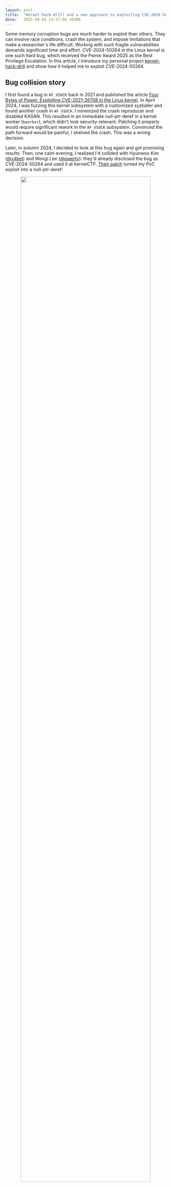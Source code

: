```yaml
---
layout: post
title:  "Kernel-hack-drill and a new approach to exploiting CVE-2024-50264 in the Linux kernel"
date:   2025-09-02 13:37:00 +0300
---
```


Some memory corruption bugs are much harder to exploit than others. They can involve race conditions, crash the system, and impose limitations that make a researcher's life difficult. Working with such fragile vulnerabilities demands significant time and effort. CVE-2024-50264 in the Linux kernel is one such hard bug, which received the Pwnie Award 2025 as the Best Privilege Escalation. In this article, I introduce my personal project [kernel-hack-drill](https://github.com/a13xp0p0v/kernel-hack-drill) and show how it helped me to exploit CVE-2024-50264.

## Bug collision story

I first found a bug in `AF_VSOCK` back in 2021 and published the article [Four Bytes of Power: Exploiting CVE-2021-26708 in the Linux kernel](https://a13xp0p0v.github.io/2021/02/09/CVE-2021-26708.html). In April 2024, I was fuzzing this kernel subsystem with a customized syzkaller and found another crash in `AF_VSOCK`. I minimized the crash reproducer and disabled KASAN. This resulted in an immediate null-ptr-deref in a kernel worker (`kworker`), which didn't look security-relevant. Patching it properly would require significant rework in the `AF_VSOCK` subsystem. Convinced the path forward would be painful, I shelved the crash. This was a wrong decision.

Later, in autumn 2024, I decided to look at this bug again and got promising results. Then, one calm evening, I realized I'd collided with Hyunwoo Kim ([@v4bel](https://x.com/v4bel)) and Wongi Lee ([@qwerty](https://x.com/_qwerty_po)): they'd already disclosed the bug as CVE-2024-50264 and used it at kernelCTF. [Their patch](https://git.kernel.org/pub/scm/linux/kernel/git/torvalds/linux.git/commit/net/vmw_vsock?id=6ca575374dd9a507cdd16dfa0e78c2e9e20bd05f) turned my PoC exploit into a null-ptr-deref:

<center><img src="/img/vsock_patch.png" width="90%"></center><br>

Anyone who has dealt with a bug collision can imagine what I felt. I was wondering whether to keep digging into this vulnerability or just give it up.

<center><img src="/img/Vityaz.jpg" width="80%"><br>Viktor Vasnetsov: Vityaz at the Crossroads (1882)</center><br>

The [exploit strategy](https://github.com/google/security-research/pull/145/files) by @v4bel and @qwerty looked very complicated. I had other ideas, so I decided to continue my research. I chose Ubuntu Server 24.04 with a fresh OEM/HWE kernel (v6.11) as the target for my PoC exploit.

## CVE-2024-50264 analysis

The vulnerability [CVE-2024-50264](https://nvd.nist.gov/vuln/detail/CVE-2024-50264) was introduced in August 2016 by commit [06a8fc78367d](https://git.kernel.org/pub/scm/linux/kernel/git/torvalds/linux.git/commit/net/vmw_vsock?id=06a8fc78367d070720af960dcecec917d3ae5f3b) in Linux v4.8. It is a race condition in `AF_VSOCK` sockets that happens between the `connect()` system call and a POSIX signal, resulting in a use-after-free (UAF). An unprivileged user can trigger this bug without user namespaces, which makes it more dangerous.

The kernel uses a freed `virtio_vsock_sock` object. Its size is 80 bytes, which is suitable for the `kmalloc-96` slab cache. The memory corruption is a UAF write executed by a kernel worker.

However, this vulnerability also brings a bunch of nasty limitations for exploitation. I can say that **it's the worst bug to exploit I've ever seen**. The Pwnie Award is well-deserved. I'll outline those constraints shortly.

## Reproducing the bug using an "immortal signal"

First, an attacker should create a listening virtual socket (server vsock):
```c
#define UAF_PORT 0x2712

int ret = -1;
int vsock1 = 0;
struct sockaddr_vm addr = {
	.svm_family = AF_VSOCK,
	.svm_port = UAF_PORT,
	.svm_cid = VMADDR_CID_LOCAL
};

vsock1 = socket(AF_VSOCK, SOCK_STREAM, 0);
if (vsock1 < 0)
	err_exit("[-] creating vsock");

ret = bind(vsock1, (struct sockaddr *)&addr, sizeof(struct sockaddr_vm));
if (ret != 0)
	err_exit("[-] binding vsock");

ret = listen(vsock1, 0); /* backlog = 0 */
if (ret != 0)
	err_exit("[-] listening vsock");
```

Then the attacker should try to open a connection from a client vsock:
```c
int vsock2 = 0;

vsock2 = socket(AF_VSOCK, SOCK_STREAM, 0);
if (vsock2 < 0)
	err_exit("[-] creating vsock");

ret = connect(vsock2, (struct sockaddr *)&addr, sizeof(struct sockaddr_vm));
```

To trigger the bug, the attacker should interrupt this `connect()` system call with a POSIX signal. @v4bel & @qwerty used `SIGKILL`, but that kills the exploit process. My fuzzer stumbled on a cleaner trick that surprised me:

```c
struct sigevent sev = {};
timer_t race_timer = 0;

sev.sigev_notify = SIGEV_SIGNAL;
sev.sigev_signo = 33;
ret = timer_create(CLOCK_MONOTONIC, &sev, &race_timer);
```

My fuzzer discovered that a timer can fire signal 33 and interrupt `connect()`. Signal 33 is special. The Native POSIX Threads Library (NPTL) keeps it for internal work and the operating system quietly shields applications from it. As `man 7 nptl` explains:

>NPTL makes internal use of the first two real-time signals (signal numbers 32 and 33).
One of these signals is used to support thread cancellation and POSIX timers (see `timer_create(2)`);
the other is used as part of a mechanism that ensures all threads in a process always have
the same UIDs and GIDs, as required by POSIX. These signals cannot be used in applications.

True, these signals cannot be used in applications, but they are perfect for my exploit 😉

<center><img src="/img/secret.jpeg" width="50%"></center><br>

I use `timer_settime()` for `race_timer`, which lets me choose the exact moment signal 33 interrupts `connect()`. Moreover, the signal is invisible to the exploit process and doesn't kill it.

## About memory corruption

The race condition succeeds when a signal interrupts the `connect()` system call while the vulnerable socket is in the `TCP_ESTABLISHED` state. The socket then [drops into](https://elixir.bootlin.com/linux/v6.11.7/source/net/vmw_vsock/af_vsock.c#L1475) the `TCP_CLOSING` state:

```c
if (signal_pending(current)) {
	err = sock_intr_errno(timeout);
	sk->sk_state = sk->sk_state == TCP_ESTABLISHED ? TCP_CLOSING : TCP_CLOSE;
	sock->state = SS_UNCONNECTED;
	vsock_transport_cancel_pkt(vsk);
	vsock_remove_connected(vsk);
	goto out_wait;
}
```

The second attempt to connect the vulnerable vsock to the server vsock using a different `svm_cid` (`VMADDR_CID_HYPERVISOR`) provokes memory corruption.

```c
struct sockaddr_vm addr = {
	.svm_family = AF_VSOCK,
	.svm_port = UAF_PORT,
	.svm_cid = VMADDR_CID_HYPERVISOR
};

/* this connect will schedule the kernel worker performing UAF */
ret = connect(vsock2, (struct sockaddr *)&addr, sizeof(struct sockaddr_vm));
```

Under the hood, the `connect()` system call [executes](https://elixir.bootlin.com/linux/v6.11.7/source/net/vmw_vsock/af_vsock.c#L439) `vsock_assign_transport()`. This function switches the virtual socket to the new `svm_cid` transport and frees the resources tied to the previous vsock transport:
```c
if (vsk->transport) {
	if (vsk->transport == new_transport)
		return 0;

	/* transport->release() must be called with sock lock acquired.
	 * This path can only be taken during vsock_connect(), where we
	 * have already held the sock lock. In the other cases, this
	 * function is called on a new socket which is not assigned to
	 * any transport.
	 */
	vsk->transport->release(vsk);
	vsock_deassign_transport(vsk);
}
```

This procedure [closes](https://elixir.bootlin.com/linux/v6.11.7/source/net/vmw_vsock/virtio_transport_common.c#L1214) the old vsock transport in `virtio_transport_close()` and [frees](https://elixir.bootlin.com/linux/v6.11.7/source/net/vmw_vsock/virtio_transport_common.c#L1085) the `virtio_vsock_sock` object in `virtio_transport_destruct()`. However, due to the erroneous `TCP_CLOSING` state of the socket, `virtio_transport_close()` initiates further communication. To handle that activity, the kernel schedules a `kworker` that eventually calls `virtio_transport_space_update()`, which [operates](https://elixir.bootlin.com/linux/v6.11.7/source/net/vmw_vsock/virtio_transport_common.c#L1434) on the freed structure:

```c
static bool virtio_transport_space_update(struct sock *sk, struct sk_buff *skb)
{
	struct virtio_vsock_hdr *hdr = virtio_vsock_hdr(skb);
	struct vsock_sock *vsk = vsock_sk(sk);
	struct virtio_vsock_sock *vvs = vsk->trans; /* ptr to freed object */
	bool space_available;

	if (!vvs)
		return true;

	spin_lock_bh(&vvs->tx_lock); /* proceed if 4 bytes are zero (UAF write non-zero to lock) */
	vvs->peer_buf_alloc = le32_to_cpu(hdr->buf_alloc); /* UAF write 4 bytes */
	vvs->peer_fwd_cnt = le32_to_cpu(hdr->fwd_cnt); /* UAF write 4 bytes */
	space_available = virtio_transport_has_space(vsk); /* UAF read, not interesting */
	spin_unlock_bh(&vvs->tx_lock); /* UAF write, restore 4 zero bytes */
	return space_available;
}
```

The following diagram shows the layout of the UAF in the vulnerable object:

<center><img src="/img/uaf_write.png"></center><br>

Here in yellow I show the `tx_lock` field that must be zero. Otherwise, the kernel hangs while trying to acquire the spinlock. In red I show the `peer_buf_alloc` and `peer_fwd_cnt` fields that are overwritten after the object is freed. There is no pointer dereference in the freed object.

The value written to `virtio_vsock_sock.peer_buf_alloc` can be controlled from the userspace:

```c
/* Increase the range for the value that we want to write during UAF: */
uaf_val_limit = 0x1lu; /* can't be zero */
setsockopt(vsock1, PF_VSOCK, SO_VM_SOCKETS_BUFFER_MIN_SIZE,
           &uaf_val_limit, sizeof(uaf_val_limit));
uaf_val_limit = 0xfffffffflu;
setsockopt(vsock1, PF_VSOCK, SO_VM_SOCKETS_BUFFER_MAX_SIZE,
           &uaf_val_limit, sizeof(uaf_val_limit));

/* Set the 4-byte value that we want to write during UAF: */
setsockopt(vsock1, PF_VSOCK, SO_VM_SOCKETS_BUFFER_SIZE,
           &uaf_val, sizeof(uaf_val));
```

The field `virtio_vsock_sock.peer_fwd_cnt` tracks how many bytes have been pushed through vsock using `sendmsg()`/`recvmsg()`. It is zero by default (four zero bytes).

## Not so fast. CVE-2024-50264 has limitations

As I mentioned earlier, this vulnerability has a lot of nasty limitations for the exploitation:

1. The vulnerable `virtio_vsock_sock` client object is allocated together with the server object from the same slab cache. That disturbs cross-cache attacks.
2. Reproducing this race condition is very unstable.
3. The UAF write occurs in a kworker a few microseconds after `kfree()`, too quickly for typical cross-cache attacks.
4. A null-ptr-deref in the kworker follows the UAF write. That's why I shelved the bug at first.
5. Even if that kernel oops is avoided, another null-ptr-deref occurs in the kworker after `VSOCK_CLOSE_TIMEOUT` (eight seconds).
6. The kworker hangs in `spin_lock_bh()` if `virtio_vsock_sock.tx_lock` is not zero, as noted above.

I uncovered each obstacle one by one while developing the PoC exploit for CVE-2024-50264. It remains the worst bug to exploit I've ever seen. I guess that's why it received the Pwnie Award 2025 as the Best Privilege Escalation.

<center><img src="/img/mario.jpg" width="80%"></center><br>

## First thoughts on exploit strategy

The exploit strategy by @v4bel and @qwerty was complex:

1. A large-scale BPF JIT spraying that filled a significant portion of physical memory
2. The [SLUBStick technique](https://github.com/IAIK/SLUBStick) from Graz University of Technology, which allowed to:
  - Determine the number of objects in the active slab using a timing side channel
  - Then, place the client and server `virtio_vsock_sock` objects in different slabs, landing one at the end of its slab and the other at the start of the next slab
3. The [Dirty Pagetable](https://web.archive.org/web/20250226150503/https://yanglingxi1993.github.io/dirty_pagetable/dirty_pagetable.html) technique, which allowed to use the UAF object for overwriting a page table entry (PTE)
4. Modifying a PTE to make it possibly point to a BPF JIT region
5. Inserting a privilege-escalation payload into the BPF code
6. Communicating via a socket to execute the privilege-escalation payload.

<center><img src="/img/grumpy12.jpeg" width="80%"></center><br>

I felt I could make the PoC exploit for CVE-2024-50264 much simpler. My first thought was to steer the UAF write into some victim object and build a useful exploit primitive around it.

I decided not to search victim objects inside the `kmalloc-96` slab cache. Ubuntu Server 24.04 ships with `kconfig` options that neutralize naive heap spraying for UAF exploitation:
- `CONFIG_SLAB_BUCKETS=y`, which creates a set of separate slab caches for allocations with user-controlled data
- `CONFIG_RANDOM_KMALLOC_CACHES=y`. Here's a quote from the kernel documentation about it:
  > It is a hardening feature that creates multiple copies of slab caches for normal kmalloc allocation and makes kmalloc randomly pick one based on code address, which makes the attackers more difficult to spray vulnerable memory objects on the heap for the purpose of exploiting memory vulnerabilities.

That's why I decided to perform the cross-cache attack anyway.

The first victim object I decided to try was `struct cred`. Its size is 184 bytes, and the slab allocator puts these objects in chunks of size 192 bytes. That would allow only two possible offsets of the UAF in the victim `cred`, because chunks for the vulnerable `virtio_vsock_sock` have size 96 bytes (half of 192). The diagram below shows how two vulnerable `virtio_vsock_sock` objects overlap the `cred` object. The memory corruption may happen on one of the `virtio_vsock_sock` objects.

<center><img src="/img/uaf_write_cred2.png" width="80%"></center><br>

Unfortunately, `struct cred` reallocated at the place of the freed `virtio_vsock_sock` objects doesn't provide anything useful for the attacker:
- If the UAF happened on the first `virtio_vsock_sock`, the kernel would hang in `spin_lock_bh()`, because `cred` has a non-null `uid` value at the place of `virtio_vsock_sock.tx_lock`.
- If the UAF happened on the second `virtio_vsock_sock`, writing controlled data to `virtio_vsock_sock.peer_buf_alloc` would corrupt the `cred.request_key_auth` pointer. I had no idea how to use it without a prior infoleak.

The `cred` object didn't work for me, so I started to search for the next candidate. My next victim object for the memory corruption was `msg_msg`. I like this object: I first used it for heap spraying in 2021 (you can find the details in the article ["Four Bytes of Power: Exploiting CVE-2021-26708 in the Linux kernel"](https://a13xp0p0v.github.io/2021/02/09/CVE-2021-26708.html)).

It was a novel approach back then. This time, I set out to create something new again.

I chose a 96-byte `msg_msg` because the slab allocator would use chunks of the same size for this `msg_msg` and `virtio_vsock_sock`. That would allow the UAF write to land at a fixed offset in the victim `msg_msg` object. The following diagram shows what happens with the `msg_msg` object allocated at the place of the freed `virtio_vsock_sock`:

<center><img src="/img/uaf_write_msg_msg.png" width="90%"></center><br>

The `msg_msg.m_list.prev` is the kernelspace pointer to the previous object in the linked list. This pointer is zero when `msg_msg` is created (see `CONFIG_INIT_ON_ALLOC_DEFAULT_ON`) and then it is initialized with a non-null value when `msg_msg` [is inserted](https://elixir.bootlin.com/linux/v6.15.5/source/ipc/msg.c#L941) into the message queue. Unfortunately, this non-null pointer is interpreted as `virtio_vsock_sock.tx_lock`. That makes the `virtio_transport_space_update()` function hang while executing `spin_lock_bh()`.

To bypass this restriction, I needed the kernel to initialize `msg_msg.m_list.prev` after the UAF write. I looked for a way to postpone placing `msg_msg` in the message queue and eventually found the solution.

## msg_msg spraying that allows m_list field corruption (novel technique)

1. I filled the message queue almost completely before sending the target `msg_msg`.
  - The message queue size is `MSGMNB=16384` bytes.
  - I sent 2 clogging messages of 8191 bytes each without calling the `msgrcv()` syscall.
  - Only 2 bytes were left in the queue.
  - I used `mtype = 1` for these messages.

2. Then I performed spraying by calling `msgsnd()` for the target `msg_msg` objects.
  - I called the `msgsnd()` syscall in separate pthreads and used `mtype = 2` for these messages to distinguish them from the clogging messages.
  - The kernel allocates target `msg_msg` and then blocks `msgsnd()` in `ipc/msg.c` while it [waits for space](https://elixir.bootlin.com/linux/v6.15.5/source/ipc/msg.c#L900) in the message queue:

    ```c
    	if (msg_fits_inqueue(msq, msgsz))
    		break;
    
    	/* queue full, wait: */
    	if (msgflg & IPC_NOWAIT) {
    		err = -EAGAIN;
    		goto out_unlock0;
    	}
    
    	/* enqueue the sender and prepare to block */
    	ss_add(msq, &s, msgsz);
    
    	if (!ipc_rcu_getref(&msq->q_perm)) {
    		err = -EIDRM;
    		goto out_unlock0;
    	}
    
    	ipc_unlock_object(&msq->q_perm);
    	rcu_read_unlock();
    	schedule();
    ```

    <center><img src="/img/train_msg_msg.jpg" width="80%"></center><br>

3. While the `msgsnd()` syscalls were waiting for space in the message queue, I performed the UAF write corrupting the `m_list`, `m_type`, and `m_ts` fields of one of the target `msg_msg` objects.

4. After the UAF write, I called `msgrcv()` for type 1 clogging messages.

5. Then the blocked `msgsnd()` syscall woke up to add the sprayed `msg_msg` to the queue and [the kernel fixed](https://elixir.bootlin.com/linux/v6.15.5/source/ipc/msg.c#L941) the corrupted `m_list` field:
 ```c
 	if (!pipelined_send(msq, msg, &wake_q)) {
 		/* no one is waiting for this message, enqueue it */
 		list_add_tail(&msg->m_list, &msq->q_messages);
 		msq->q_cbytes += msgsz;
 		msq->q_qnum++;
 		percpu_counter_add_local(&ns->percpu_msg_bytes, msgsz);
 		percpu_counter_add_local(&ns->percpu_msg_hdrs, 1);
 	}
 ```

Cool! This technique is also useful for blind overwriting of `msg_msg` using the out-of-bounds write. No kernel infoleak is needed. The kernel restores the corrupted `m_list` pointers. In my particular case, this approach allowed me to avoid `virtio_transport_space_update()` hanging in `spin_lock_bh()`:

<center><img src="/img/uaf_write_msg_msg2.png" width="90%"></center><br>

To implement the UAF write into an `msg_msg` object, I needed to perform cross-cache attack turning `virtio_vsock_sock` into `msg_msg`. On Ubuntu Server 24.04, the `virtio_vsock_sock` objects live in one of 16 `kmalloc-rnd-?-96` slab caches enabled by `CONFIG_RANDOM_KMALLOC_CACHES`. The `msg_msg` objects live in a dedicated `msg_msg-96` slab cache enabled by `CONFIG_SLAB_BUCKETS`.

To implement the cross-cache attack, I needed to learn how these attacks work on the latest Ubuntu kernel, but testing exploit primitives together with this crazy race condition was really painful. Then, I got an idea:

> If an unstable race condition creates problems, let's use a testing ground for developing the exploit primitives!

## Kernel Hack Drill

Back in 2017, I created a pet project for my students called [kernel-hack-drill](https://github.com/a13xp0p0v/kernel-hack-drill). It provides a testing environment for learning and experimenting with Linux kernel exploits. I remembered it and decided to use `kernel-hack-drill` to develop the exploit primitives for CVE-2024-50264.

`kernel-hack-drill` is an open-source project published under the `GPL-3.0` license. It contains the following parts:
- `drill_mod.c` is a small Linux kernel module that provides the `/proc/drill_act` file as a simple interface to userspace. This module contains vulnerabilities that you can control and experiment with.
- `drill.h` is a header file describing the `drill_mod.ko` interface:
  ```c
  enum drill_act_t {
  	DRILL_ACT_NONE = 0,
  	DRILL_ACT_ALLOC = 1,
  	DRILL_ACT_CALLBACK = 2,
  	DRILL_ACT_SAVE_VAL = 3,
  	DRILL_ACT_FREE = 4,
  	DRILL_ACT_RESET = 5
  };
  
  #define DRILL_ITEM_SIZE 95
  
  struct drill_item_t {
  	unsigned long foobar;
  	void (*callback)(void);
  	char data[]; /* C99 flexible array */
  };
  
  #define DRILL_N 10240
  ```
- `drill_test.c` is a userspace test for `drill_mod.ko` that provides the examples of using `/proc/drill_act`. This test doesn't provoke memory corruptions in `drill_mod.ko` and it passes if `CONFIG_KASAN=y`.
- `README.md` includes a detailed step-by-step setup guide on how to use `kernel-hack-drill` (kudos to the contributors!).

Fun fact: when I chose the name `kernel-hack-drill` for this project, I used the word `drill` to mean `training` or `workout` for Linux kernel security. My friends and students read it differently. They thought I meant something like this:

<center><img src="/img/drill_tux.jpg" width="60%"></center><br>

The `kernel-hack-drill` project is a bit similar to [KRWX](https://github.com/hacktivesec/KRWX), but much simpler. Moreover, it ships with ready-made PoC exploits:
- `drill_uaf_callback.c`: a UAF exploit that invokes a callback inside a freed `drill_item_t` structure. It hijacks control flow and gains LPE.
- `drill_uaf_w_msg_msg.c`: a UAF exploit that writes into a freed `drill_item_t`. It uses a cross-cache attack and overwrites `msg_msg.m_ts` enabling out-of-bounds reading of the kernel memory. I wrote this PoC while working on the bug described in this article.
- `drill_uaf_w_pipe_buffer.c`: a UAF exploit that writes into a freed `drill_item_t`. It performs a cross-cache attack and overwrites `pipe_buffer.flags` to implement the Dirty Pipe technique and gain LPE. This PoC exploit was also developed during my experiments with CVE-2024-50264.

Recent contributions added new variants (kudos to the contributors!):
- `drill_uaf_callback_rop_smep.c`: an improved version of `drill_uaf_callback.c` that adds a ROP chain to bypass SMEP on `x86_64`.
- `drill_uaf_w_pte.c`: a UAF exploit that writes to a freed `drill_item_t`. It performs a cross-allocator attack and overwrites a page table entry (PTE) to implement the Dirty Pagetable technique and gain LPE on `x86_64`.
- `drill_uaf_w_pud.c`: an improved version of `drill_uaf_w_pte.c` that overwrites an entry in Page Directory Pointer Table (PDPT), which is called Page Upper Directory (PUD) in the Linux kernel. That allows to implement the Dirty Pagetable attack via huge pages.

When I revisited `kernel-hack-drill` during my CVE-2024-50264 work, this spare-time project hadn't seen an update in years. But now `kernel-hack-drill` offers a solid set of resources that Linux kernel security researchers can explore.

## Experimenting with cross-cache attack using kernel-hack-drill

My first step was to learn how cross-cache attacks behave on the latest Ubuntu kernel with slab allocator hardening turned on.

I implemented a standard cross-cache attack in `drill_uaf_w_msg_msg.c`. You can see [the full code in the repository](https://github.com/a13xp0p0v/kernel-hack-drill/blob/e3a105cde99912c89c2c1470a29101eb0d9c2d56/drill_uaf_w_msg_msg.c), so I'll sketch the flow here. For background, I highly recommend [Andrey Konovalov](https://xairy.io/about)'s talk [SLUB Internals for Exploit Developers](https://www.youtube.com/watch?v=2hYzxsWeNcE).

To plan the attack, I pulled the needed info from `/sys/kernel/slab`. The slab caches that hold `virtio_vsock_sock` (80 bytes) or `drill_item_t` (95 bytes) each keep 120 slabs in per-CPU partial lists (`cpu_partial=120`) and 42 objects in each slab (`objs_per_slab=42`).

The cross-cache attack algorithm:
1. Allocate `objs_per_slab` objects to create a fresh active slab. Active slab is the slab that will be used by the kernel for the next allocation.
2. Allocate `objs_per_slab * cpu_partial` objects. This creates the `cpu_partial` number of full slabs that will later populate the partial list at step 6.
3. Create a slab that contains the UAF object. Allocate `objs_per_slab` objects and keep a dangling reference to the vulnerable object in that slab.
4. Create a new active slab again: allocate `objs_per_slab` objects. This step is **very important** for keeping the cross-cache attack stable. Otherwise, the slab with the vulnerable object remains active and cannot be reclaimed by the page allocator.
5. Completely free the slab that holds the UAF object. To do that, free `(objs_per_slab * 2 - 1)` of the objects allocated just before the last one. The active slab now contains only the last object, and the slab with the UAF object becomes free and moves to the partial list.
6. Fill up the partial list: free one of each `objs_per_slab` objects in the reserved slabs from step 2. That makes the slab allocator clean up the partial list and move the free slab containing the UAF object to the page allocator.
7. Reclaim the page that contained the UAF object for another slab cache: spray the target `msg_msg` objects. As a result, one `msg_msg` is allocated where the vulnerable object (`drill_item_t` in my case) used to be.
8. Exploit the UAF! Overwrite `msg_msg.m_ts` to read kernel memory out of bounds.

I've seen plenty of publications that cover cross-cache attack, but none of them explain how to debug it. I'll fill that gap.

Let's examine the [attack](https://github.com/a13xp0p0v/kernel-hack-drill/blob/e3a105cde99912c89c2c1470a29101eb0d9c2d56/drill_uaf_w_msg_msg.c) in `drill_uaf_w_msg_msg.c`. To watch it in action and debug it, make the following tweaks in your kernel sources:
```diff
diff --git a/mm/slub.c b/mm/slub.c
index be8b09e09d30..e45f055276d1 100644
--- a/mm/slub.c
+++ b/mm/slub.c
@@ -3180,6 +3180,7 @@ static void __put_partials(struct kmem_cache *s, struct slab *partial_slab)
        while (slab_to_discard) {
                slab = slab_to_discard;
                slab_to_discard = slab_to_discard->next;
+               printk("__put_partials: cache 0x%lx slab 0x%lx\n", (unsigned long)s, (unsigned long)slab);
 
                stat(s, DEACTIVATE_EMPTY);
                discard_slab(s, slab);

diff --git a/ipc/msgutil.c b/ipc/msgutil.c
index c7be0c792647..21af92f531d6 100644
--- a/ipc/msgutil.c
+++ b/ipc/msgutil.c
@@ -64,6 +64,7 @@ static struct msg_msg *alloc_msg(size_t len)
        msg = kmem_buckets_alloc(msg_buckets, sizeof(*msg) + alen, GFP_KERNEL);
        if (msg == NULL)
                return NULL;
+       printk("msg_msg 0x%lx\n", (unsigned long)msg);
 
        msg->next = NULL;
        msg->security = NULL;
```

In `__put_partials()` I print the address of the slab that returns to the page allocator when `discard_slab()` runs. In `alloc_msg()` I print the kernel address of each newly allocated `msg_msg` object.

When the cross-cache attack succeeds, the slab that held `drill_item_t` objects is handed back to the page allocator and then reused for `msg_msg` objects. Running the PoC exploit `drill_uaf_w_msg_msg` makes this visible, as we observe:
- In the kernel log:
  ```
  [   32.719582] drill: kmalloc'ed item 5123 (0xffff88800c960660, size 95)
  ```
- Then in stdout:
  ```
  [+] done, current_n: 5124 (next for allocating)
  [!] obtain dangling reference from use-after-free bug
  [+] done, uaf_n: 5123
  ```
- Then in GDB (using with [bata24/gef](https://github.com/bata24/gef)):
  ```
  gef> slab-contains 0xffff88800c960660
  [+] Wait for memory scan
  slab: 0xffffea0000325800
  kmem_cache: 0xffff888003c45300
  base: 0xffff88800c960000
  name: kmalloc-rnd-05-96  size: 0x60  num_pages: 0x1
  ```
- Finally, in the kernel log:
  ```
  [   36.778165] drill: free item 5123 (0xffff88800c960660)
  ...
  [   36.807956] __put_partials: cache 0xffff888003c45300 slab 0xffffea0000325800
  ...
  [   36.892053] msg_msg 0xffff88800c960660
  ```

We see the `drill_item_t` object `0xffff88800c960660` in slab `0xffffea0000325800` reallocated as `msg_msg`, which confirms that the cross-cache attack worked.

After experimenting with `kernel-hack-drill` on Ubuntu Server 24.04, I found that `CONFIG_RANDOM_KMALLOC_CACHES` and `CONFIG_SLAB_BUCKETS` block naive UAF exploitation, yet they also make my cross-cache attacks completely stable. So, in my humble opinion:

<center><img src="/img/slab_hardening.jpg" width="60%"></center><br>

It seems that, without a mitigation such as [SLAB_VIRTUAL](https://lore.kernel.org/all/20230915105933.495735-15-matteorizzo@google.com/), the Linux kernel remains wide-open to cross-cache attacks.

## Adapting the cross-cache attack to CVE-2024-50264

As noted in the limitations, the vulnerable `virtio_vsock_sock` client object is allocated together with the server object (**Limitation #1**). That hurts the exploit for two reasons:
- On one hand, leaving the server vsock open stops the slab that holds the UAF object from being freed, which kills the cross-cache attack.
- On the other hand, closing the server vsock disturbs the UAF itself.

How to deal with it? @v4bel and @qwerty used the [SLUBStick](https://github.com/IAIK/SLUBStick) timing side channel to spot when the allocator switched to a new active slab. I went another way:
> What if I hit the `connect()` syscall with a signal **almost immediately**?

In short, I used **one more race condition** to exploit the main race condition -- and it worked:
- I sent the "immortal" signal 33 to the vulnerable `connect()` syscall after a 10000 ns timeout, far earlier than the delay needed to trigger the UAF.
- Then I verified the early race condition:
  1. The `connect()` syscall must return "Interrupted system call"
  2. Another testing client vsock should still connect to the server vsock without trouble

I discovered that when both checks passed, only a single vulnerable `virtio_vsock_sock` for the client vsock was created. The interrupting signal arrived before the kernel could create the second `virtio_vsock_sock` for the server vsock. This bypassed **Limitation #1** (paired-object creation). After that, I sent signal 33 again -- this time after the normal timeout -- to interrupt the vulnerable `connect()` a second time and provoke the UAF. The cross-cache attack against `virtio_vsock_sock` was unlocked!

Looping this early race and checking its result was quick. Once the early race succeeded, the main race that triggers the UAF became more stable; I could now hit the UAF about once per second instead of once every several minutes, solving the instability noted in **Limitation #2**. My race condition "speedrun" also eased **Limitation #5**: I managed roughly five UAF writes before the kworker hit a null-ptr-deref at `VSOCK_CLOSE_TIMEOUT` (8 seconds).

To address **Limitation #4** (the immediate null-ptr-deref in the kworker after UAF), I tried one more race condition, similarly to @v4bel and @qwerty. Right after the UAF-triggering `connect()`, I called `listen()` on the vulnerable vsock. If `listen()` ran before the kworker, it changed the vsock state to `TCP_LISTEN`, preventing the crash. Unfortunately, this step remains the most unstable part of the whole exploit; the rest is far more stable.

At that point my list of CVE-2024-50264 limitations looked like this:
1. ~~The vulnerable `virtio_vsock_sock` client object is allocated together with the server object from the same slab cache. That disturbs cross-cache attacks.~~
2. ~~Reproducing this race condition is very unstable.~~
3. __The UAF write occurs in a kworker a few microseconds after `kfree()`, too quickly for typical cross-cache attacks.__
4. ~~A null-ptr-deref in the kworker follows the UAF write. That's why I shelved the bug at first.~~
5. ~~Even if that kernel oops is avoided, another null-ptr-deref occurs in the kworker after `VSOCK_CLOSE_TIMEOUT` (eight seconds).~~
6. __The kworker hangs in `spin_lock_bh()` if `virtio_vsock_sock.tx_lock` is not zero.__

With the early-signal trick in place, only two limitations were still blocking my exploit.

## Oh so slow! The cross-cache attack shows up late to the party

As noted in **Limitation #3**, the UAF write in the kworker fires only a few μs after `kfree()` for the `virtio_vsock_sock`. A cross-cache attack needs much more time, so the UAF write lands on the original `virtio_vsock_sock` and never reaches the `msg_msg`.

<center><img src="/img/uaf_and_cross_cache.jpeg" width="50%"></center><br>

I didn't know how to make cross-cache procedure faster, but I knew how to slow down the attacked kernel code instead. That approach is described in Jann Horn's article [Racing against the clock](https://googleprojectzero.blogspot.com/2022/03/racing-against-clock-hitting-tiny.html). It allowed to make my kworker slower than a sluggish cross-cache attack.

The main idea is to hammer the kworker with a `timerfd` watched by a huge pile of `epoll` instances. Here is the short recipe (see [Jann's article](https://googleprojectzero.blogspot.com/2022/03/racing-against-clock-hitting-tiny.html) for full detail):
1. Call `timerfd_create(CLOCK_MONOTONIC, 0)`.
2. Create 8 forks.
3. In each fork, call `dup()` for the `timerfd` 100 times.
4. In each fork, call `epoll_create()` 500 times.
5. For every `epoll` instance, use `epoll_ctl()` to add all duplicated file descriptors to the interest list -- each `epoll` instance now monitors all available `timerfd` copies.
6. Finally, arm the `timerfd` so the interrupt hits the kworker at just the right moment:
 ```c
timerfd_settime(timerfd, TFD_TIMER_CANCEL_ON_SET, &retard_tmo, NULL)
 ```

This procedure made my race-condition window around 80 times longer.

I wanted some more time to complete the cross-cache attack with a guarantee, but ran into a limit not mentioned in the original write-up. If you exceed the limit in `/proc/sys/fs/epoll/max_user_watches`, `epoll_ctl()` fails. From `man 7 epoll`:
> This specifies a limit on the total number of file descriptors that a user can register across all epoll instances on the system. The limit is per real user ID. Each registered file descriptor costs roughly 90 bytes on a 32-bit kernel, and roughly 160 bytes on a 64-bit kernel. Currently, the default value for max_user_watches is 1/25 (4%) of the available low memory, divided by the registration cost in bytes.

On Ubuntu Server 24.04 with 2 GiB of RAM, `/proc/sys/fs/epoll/max_user_watches` is 431838, which is not huge. I could afford 8 forks × 500 `epoll` instances × 100 duplicated file descriptors, for a total of 400000 `epoll` watches.

That was just enough to beat **Limitation #3**, and I finally got `msg_msg` data size corruption: the vsock UAF changed `msg_msg.m_ts` from 48 bytes to 8192 (`MSGMAX`). Now I could do out-of-bounds reading of the kernel memory using the `msgrcv()` syscall.

## Sorting the loot

The corrupted `msg_msg` allowed me to read 8 KiB of data from the kernelspace.  I sorted this loot and found a promising infoleak: a kernel address `0xffffffff8233cfa0` [1]. This infoleak was quite stable and worked with high probability, so I decided to investigate it without doing any additional heap feng shui. GDB showed that it was a pointer to the `socket_file_ops()` kernel function. I was excited to discover that this function pointer is part of `struct file`, because the `file` kernel object also contains the `f_cred` pointer [2], which leaked as well.

Here's how I examined the memory leaked by `msg_msg` at `0xffff88800e75d600`:
```
gef> p *((struct file *)(0xffff88800e75d600 + 96*26 + 64))
$61 = {
  f_count = {
    counter = 0x0
  },
  f_lock = {
    {
      rlock = {
        raw_lock = {
          {
            val = {
              counter = 0x0
            },
            {
              locked = 0x0,
              pending = 0x0
            },
            {
              locked_pending = 0x0,
              tail = 0x0
            }
          }
        }
      }
    }
  },
  f_mode = 0x82e0003,
  f_op = 0xffffffff8233cfa0 <socket_file_ops>,    [1]
  f_mapping = 0xffff88800ee66f60,
  private_data = 0xffff88800ee66d80,
  f_inode = 0xffff88800ee66e00,
  f_flags = 0x2,
  f_iocb_flags = 0x0,
  f_cred = 0xffff888003b7ad00,                    [2]
  f_path = {
    mnt = 0xffff8880039cec20,
    dentry = 0xffff888005b30b40
  },
  ...
```

As a result, my PoC exploit obtained a pointer to `struct cred`, the structure that stores the current process credentials. The last piece needed for privilege escalation was arbitrary address writing. With that, I could overwrite the exploit process credentials and become root. That would be a data-only attack with no control-flow hijack.

## In search of arbitrary address writing primitive

The most interesting and difficult part of the research began here. I was searching for a target kernel object for my UAF write, which could provide an arbitrary address writing exploit primitive. The search was exhausting. I've done the following:
- Looked through dozens of kernel objects,
- Read many kernel exploit write-ups,
- Tried [Kernel Exploitation Dashboard](https://kernelctf-dash.storage.googleapis.com/processed/v6.1.111/index.html#!heap/*/msg_msg/64..128) by Eduardo Vela and the KernelCTF team.

One idea was to combine my limited UAF write with the Dirty Page Table attack ([well described](https://web.archive.org/web/20250226150503/https://yanglingxi1993.github.io/dirty_pagetable/dirty_pagetable.html) by Nicolas Wu). Tweaking page tables can let an attacker read and write data at arbitrary physical address.

I could combine my UAF with a cross-cache attack (or more accurately, cross-allocator attack) to modify page tables. To overwrite kernel text or heap, though, I still needed to know the physical address of the target memory. Two options came to mind:
1. Bruteforcing physical addresses. Not practical here: I could trigger the UAF only about five times before the kworker crashed, nowhere near enough tries.
2. Using the KASLR infoleak from my `msg_msg` out-of-bounds read. I decided to try that.

I ran a quick experiment to see how KASLR behaves on `X86_64` with `CONFIG_RANDOMIZE_BASE` and `CONFIG_RANDOMIZE_MEMORY` enabled. Booting a virtual machine several times, I compared the virtual and physical addresses of kernel `_text`.

VM run #1:
```
gef> ksymaddr-remote
[+] Wait for memory scan
0xffffffff98400000 T _text

gef> v2p 0xffffffff98400000
Virt: 0xffffffff98400000 -> Phys: 0x57400000
```

VM run #2:
```
gef> ksymaddr-remote
[+] Wait for memory scan
0xffffffff81800000 T _text

gef> v2p 0xffffffff81800000
Virt: 0xffffffff81800000 -> Phys: 0x18600000
```

Then I calculated the difference between the virtual and physical addresses:
- VM run #1: `0xffffffff98400000 − 0x57400000 = 0xffffffff41000000`
- VM run #2: `0xffffffff81800000 − 0x18600000 = 0xffffffff69200000`

Because `0xffffffff41000000` is not equal to `0xffffffff69200000`, leaking the virtual KASLR offset doesn't help against physical KASLR.

<center><img src="/img/kaslr.jpg" width="60%"></center><br>

Thereby to perform Dirty Page Table attack, I needed a way to leak a kernel physical address. Ideally I would do this by mixing some page-allocator feng shui with my out-of-bounds read. That felt messy, and I wanted a cleaner solution.

I kept looking for a target kernel object for my UAF write, which could provide an arbitrary address writing and eventually focused on `pipe_buffer`.

When a pipe is created with the `pipe()` system call, the kernel allocates an array of `pipe_buffer` structures. Each `pipe_buffer` item in this array corresponds to a memory page that holds data written to the pipe. The diagram below shows the internals of this object:

<center><img src="/img/pipe_buffer.png" width="50%"></center><br>

This object looked like a good UAF target. I could make a `pipe_buffer` array the same size as `virtio_vsock_sock` by changing the capacity of the pipe: `fcntl(pipe_fd[1], F_SETPIPE_SZ, PAGE_SIZE * 2)`. The kernel changes the array size to `2 * sizeof(struct pipe_buffer) = 80 bytes`, exactly matching the `virtio_vsock_sock` size.

In addition, 4 attacker-controlled bytes from the vsock UAF write at offset 24 can flip `pipe_buffer.flags`, just as in Max Kellermann's original [Dirty Pipe attack](https://dirtypipe.cm4all.com/).

<center><img src="/img/uaf_write_pipe_buffer0.png" width="90%"></center><br>

The original Dirty Pipe attack doesn't even need an infoleak and grants privilege escalation with a one-shot write. Impressed, I decided to experiment with `pipe_buffer` in my `kernel-hack-drill`.

## Experimenting with the Dirty Pipe attack

First, I built a Dirty Pipe prototype in `kernel-hack-drill`; the PoC exploit `drill_uaf_w_pipe_buffer.c` is in the [repository](https://github.com/a13xp0p0v/kernel-hack-drill/blob/e3a105cde99912c89c2c1470a29101eb0d9c2d56/drill_uaf_w_pipe_buffer.c). It:
1. performs a cross-cache attack and reclaims the slab that held `drill_item_t` objects as a slab for `pipe_buffer` objects
2. exploits the UAF write to `drill_item_t`; the attacker-controlled bytes written to `drill_item_t` at offset 24, modify `pipe_buffer.flags`
3. implements the Dirty Pipe attack, achieving LPE in one shot without an infoleak, cool!

To use this technique in my CVE-2024-50264 PoC exploit, I still had to bypass the last remaining **Limitation #6**: the kworker hangs before the UAF write if `virtio_vsock_sock.tx_lock` is non-zero. I managed to solve that by doing `splice()` from a regular file to the pipe, starting at offset zero:
```c
	loff_t file_offset = 0;
	ssize_t bytes = 0;

	/* N.B. splice modifies the file_offset value */
	bytes = splice(temp_file_fd, &file_offset, pipe_fd[1], NULL, 1, 0);
	if (bytes < 0)
		err_exit("[-] splice");
	if (bytes != 1)
		err_exit("[-] splice short");
```

In that case, the `pipe_buffer.offset` field remains zero, so the kworker does not hang while acquiring the spinlock:

<center><img src="/img/uaf_write_pipe_buffer2.png" width="90%"></center><br>

This seemed like a breakthrough -- until I noticed that the UAF write also corrupted the `pipe_buffer.ops` function pointer by four zero bytes of `peer_fwd_cnt`. That unfortunate side effect provoked kernel crashes on every later operation involving `pipe_buffer` ☹️:

<center><img src="/img/uaf_write_pipe_buffer3.png" width="90%"></center><br>

This brought me to the following line of reasoning:
1. Completing the Dirty Pipe attack requires a working `pipe_buffer` with an unchanged `ops` pointer value.
2. Preserving `0xffffffff` in the most significant bytes of the `pipe_buffer.ops` function pointer requires that same value in `peer_fwd_cnt`.
3. Setting `peer_fwd_cnt` in `virtio_vsock_sock` means sending data through the vsock.
4. Sending data through a vsock first needs a successful `connect()`.
5. However, a successful `connect()` on the vulnerable vsock makes the UAF impossible ⛔.

Alas!

## Pipe buffer entertainment

So the original Dirty Pipe technique wouldn't fit my CVE-2024-50264 PoC exploit. But suddenly an idea struck me:
> What if I create a pipe with capacity `PAGE_SIZE * 4` forcing the kernel to allocate four `pipe_buffer` objects in `kmalloc-192`?

In that case, the memory object overlapping looked like this: four `pipe_buffer` objects in one `kmalloc-192` chunk are allocated at the place of two `virtio_vsock_sock` objects in two `kmalloc-96` chunks. The following diagram illustrates the overlap:

<center><img src="/img/uaf_write_pipe_buffer7.png" width="90%"></center><br>

Here, memory corruption can land on either of the two `virtio_vsock_sock` objects. I'll cover these cases one at a time.

To avoid the kernel hang and crash when the UAF hits `virtio_vsock_sock` **#1**, I used two tricks:
1. Performed a `splice()` from a regular file to the pipe with a starting offset of zero. As mentioned earlier, this keeps the `offset` field of the first `pipe_buffer` at zero, so the kworker doesn't hang while acquiring the spinlock.
2. Discarded that first `pipe_buffer` **before triggering the UAF**, leaving its `offset` field untouched:
    ```c
    /* Remove the first pipe_buffer without changing the `pipe_buffer.offset` */
    bytes = splice(pipe_fd[0], NULL, temp_pipe_fd[1], NULL, 1, 0);
    if (bytes < 0)
    	err_exit("[-] splice");
    if (bytes == 0)
    	err_exit("[-] splice short");

    /*
     * Let's read this byte and empty the first pipe_buffer.
     * So if the UAF writing corrupts the first pipe_buffer,
     * that will not crash the kernel. Cool!
     */
    bytes = read(temp_pipe_fd[0], pipe_data_to_read, 1); /* 1 spliced byte */
    if (bytes < 0)
    	err_exit("[-] pipe read 1");
    if (bytes != 1)
    	err_exit("[-] pipe read 1 short");
    ```
  After this sequence of `splice()` and `read()`, the first `pipe_buffer` becomes inactive. Even if the subsequent UAF overwrites its `ops` pointer, later pipe operations won't dereference that corrupted pointer, so no kernel crash occurs.

I wanted to exploit the UAF on `virtio_vsock_sock` **#2** to overwrite the fourth `pipe_buffer`. To prevent the kernel hang when the UAF hits this second `virtio_vsock_sock`, I called the same `splice(temp_file_fd, &file_offset, pipe_fd[1], NULL, 1, 0)` two more times. These syscalls initialized the second and third `pipe_buffer` objects, leaving their `flags` at zero, since this pipe operation doesn't set any `PIPE_BUF_FLAG_*` bits. Therefore, if the UAF occurs on the second `virtio_vsock_sock`, the `spin_lock_bh()` in `virtio_transport_space_update()` will not hang.

These preparations of the pipe opened a door for corrupting the `page` pointer of the fourth `pipe_buffer`:

<center><img src="/img/uaf_write_pipe_buffer6.png" width="90%"></center><br>

`kernel-hack-drill` let me experiment with `pipe_buffer` objects. Without it, crafting this exploit primitive for the tricky CVE-2024-50264 would have been extremely hard.

## AARW and KASLR's last revenge

In a `pipe_buffer`, the `page` pointer holds the address of a `struct page` inside the virtual memory map (`vmemmap`). `vmemmap` is an array of these structures that allows the kernel to address physical memory efficiently. It is [mentioned](https://elixir.bootlin.com/linux/v6.15.5/source/Documentation/arch/x86/x86_64/mm.rst) in `Documentation/arch/x86/x86_64/mm.rst`:
```
____________________________________________________________|___________________________________________________________
                  |            |                  |         |
 ffff800000000000 | -128    TB | ffff87ffffffffff |    8 TB | ... guard hole, also reserved for hypervisor
 ffff880000000000 | -120    TB | ffff887fffffffff |  0.5 TB | LDT remap for PTI
 ffff888000000000 | -119.5  TB | ffffc87fffffffff |   64 TB | direct mapping of all physical memory (page_offset_base)
 ffffc88000000000 |  -55.5  TB | ffffc8ffffffffff |  0.5 TB | ... unused hole
 ffffc90000000000 |  -55    TB | ffffe8ffffffffff |   32 TB | vmalloc/ioremap space (vmalloc_base)
 ffffe90000000000 |  -23    TB | ffffe9ffffffffff |    1 TB | ... unused hole
 ffffea0000000000 |  -22    TB | ffffeaffffffffff |    1 TB | virtual memory map (vmemmap_base)
 ffffeb0000000000 |  -21    TB | ffffebffffffffff |    1 TB | ... unused hole
 ffffec0000000000 |  -20    TB | fffffbffffffffff |   16 TB | KASAN shadow memory
__________________|____________|__________________|_________|____________________________________________________________
```

Hence, when I managed to perform a UAF write of controlled data to the `pipe_buffer.page` pointer, I gained arbitrary address reading and writing (AARW) via the pipe. However, I wasn't able to change the AARW target address many times, as I mentioned in **Limitation #5**, so I had to choose the target in `vmemmap` carefully.

My first thought was to overwrite part of the kernel code. But with KASLR enabled, I didn't know the physical address of kernel `_text` and therefore couldn't determine its location inside `vmemmap`.

That's why I decided to use the pipe AARW against `struct cred` in the kernel heap. As I described earlier, I leaked the virtual address of `cred` using my `msg_msg` out-of-bounds read. This virtual address looked like `0xffff888003b7ad00`, and I understood it was from the direct mapping of all physical memory. So I used the following formula to calculate the offset of the corresponding `struct page` in `vmemmap`:
```c
#define STRUCT_PAGE_SZ 64lu
#define PAGE_ADDR_OFFSET(addr) (((addr & 0x3ffffffflu) >> 12) * STRUCT_PAGE_SZ)
uaf_val = PAGE_ADDR_OFFSET(cred_addr);
```

The idea behind it is simple:
- `addr & 0x3ffffffflu` gives the offset of the `struct cred` from the `page_offset_base`.
- Right shift by 12 gives the number of the memory page containing `struct cred`.
- Finally, multiplication by 64 (the size of `struct page`) gives the offset of the corresponding `struct page` in the `vmemmap`.

This formula should be adapted if the system has more than 4 GiB of RAM. In that case, `ZONE_NORMAL` containing kernel allocations usually starts at address `0x100000000`. Hence, to calculate the offset of the needed `struct page`, we should add `(0x100000000 >> 12) * STRUCT_PAGE_SZ`.

Excellent, the described formula is independent of KASLR for physical addresses, so I could use it to calculate the four lower bytes of the target address for exploiting the pipe AARW against the `struct cred`. Why I needed only four lower bytes of `pipe_buffer.page`:
- My UAF write to `peer_buf_alloc` performed partial overwriting of the first half of the `pipe_buffer.page` pointer, as I showed at the diagram above.
- `x86_64` is little-endian, so the first half of the pointer contains four lower bytes of the address.

But when I tried this approach, KASLR carried out its last revenge. It randomized the `vmemmap_base` address, and the four lower bytes of the `struct page` pointers carried **two random bits**. Ouch!

However, I decided to brute-force those two bits because I could achieve the UAF write around 5 times before the kworker got a null-ptr-deref after `VSOCK_CLOSE_TIMEOUT` (8 sec).

<center><img src="/img/bruteforce4.jpg" width="60%"></center><br>

I found that probing different values of `pipe_buffer.page` from userspace works perfectly well:
- In case of fail, reading from the pipe simply returns `Bad address`.
- In case of success, reading from the pipe gives `struct cred` contents.

Great! I could finally determine a proper AARW target address, write to the pipe, overwrite euid and egid with 0, and get root. See the PoC exploit demo:

<div style="position:relative;padding-top:56.25%;">
  <iframe src="https://www.youtube.com/embed/qC95zkYnwb0" frameborder="0" allowfullscreen
    style="position:absolute;top:0;left:0;width:100%;height:100%;"></iframe>
</div>
<br/>

## Conclusion

Bug collisions are painful. Finishing the research anyway is rewarding. Let me quote my good friend:

<center><img src="/img/yoda.jpg" width="60%"></center><br>

Working on this hard race condition with multiple limitations allowed me to discover new exploitation techniques and to use and improve my pet project [kernel-hack-drill](https://github.com/a13xp0p0v/kernel-hack-drill), which provides a testing environment for Linux kernel security researchers. You are welcome to try it and contribute.

Thanks for reading!
